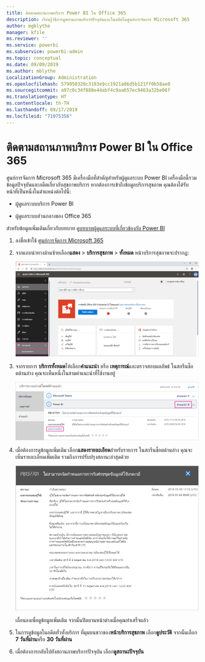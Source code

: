 ```yaml
---
title: ติดตามสถานภาพบริการ Power BI ใน Office 365
description: เรียนรู้วิธีการดูสถานภาพบริการปัจจุบันและในอดีตในศูนย์การจัดการ Microsoft 365
author: mgblythe
manager: kfile
ms.reviewer: ''
ms.service: powerbi
ms.subservice: powerbi-admin
ms.topic: conceptual
ms.date: 09/09/2019
ms.author: mblythe
LocalizationGroup: Administration
ms.openlocfilehash: 579950320c3193e9cc1921a06d5b121ff0b58ae0
ms.sourcegitcommit: a97c0c34f888e44abf4c9aa657ec9463a32be06f
ms.translationtype: HT
ms.contentlocale: th-TH
ms.lasthandoff: 09/17/2019
ms.locfileid: "71075356"
---
```

# <a name="track-power-bi-service-health-in-office-365"></a>ติดตามสถานภาพบริการ Power BI ใน Office 365

ศูนย์การจัดการ Microsoft 365 มีเครื่องมือที่สำคัญสำหรับผู้ดูแลระบบ Power BI เครื่องมือนี้รวมข้อมูลปัจจุบันและอดีตเกี่ยวกับสุขภาพบริการ หากต้องการเข้าถึงข้อมูลบริการสุขภาพ คุณต้องได้รับหน้าที่เป็นหนึ่งในตำแหน่งต่อไปนี้:

* ผู้ดูแลระบบบริการ Power BI

* ผู้ดูแลระบบส่วนกลางของ Office 365

สำหรับข้อมูลเพิ่มเติมเกี่ยวกับบทบาท ดู[บทบาทผู้ดูแลระบบที่เกี่ยวข้องกับ Power BI](service-admin-administering-power-bi-in-your-organization.md#administrator-roles-related-to-power-bi)

1. ลงชื่อเข้าใช้ [ศูนย์การจัดการ Microsoft 365](https://portal.office.com/adminportal)

1. จากแถบนำทางด้านซ้ายเลือก**แสดง** > **บริการสุขภาพ** > **ทั้งหมด** หน้าบริการสุขภาพจะปรากฏ:

    ![สกรีนช็อตของศูนย์การเรียกตัวจัดการ Microsoft 365 ด้วยตัวเลือกสุขภาพและความสมบูรณ์ของบริการออกมา](media/service-admin-health/service-health-tile.png)

1. จากรายการ **บริการทั้งหมด**ให้เลือก**คำแนะนำ** หรือ **เหตุการณ์**และตรวจสอบผลลัพธ์ ในสกรีนช็อตด้านล่าง คุณจะเห็นหนึ่งในสามคำแนะนำที่ใช้งานอยู่

    ![สกรีนช็อตของการเรียกหน้าบริการสุขภาพที่มีสามคำแนะนำสำหรับ Power BI และแสดงรายละเอียดตัวเลือกออกมา](media/service-admin-health/active-advisories.png)

1. เมื่อต้องการดูข้อมูลเพิ่มเติม เลือก**แสดงรายละเอียด**สำหรับรายการ ในสกรีนช็อตด้านล่าง คุณจะเห็นรายละเอียดเพิ่มเติม รวมถึงการปรับปรุงสถานะล่าสุดด้วย

    ![สกรีนช็อตของรายละเอียดคำแนะนำ](media/service-admin-health/advisory-details.png)

    เลื่อนลงเพื่อดูข้อมูลเพิ่มเติม จากนั้นปิดบานหน้าต่างเมื่อคุณทำเสร็จแล้ว

1. ในการดูข้อมูลในอดีตทั่วทั้งบริการ ที่มุมบนขวาของ**หน้าบริการสุขภาพ** เลือก**ดูประวัติ** จากนั้นเลือก **7 วันที่ผ่าน**หรือ **30 วันที่ผ่าน** 

1. เมื่อต้องการกลับไปยังสถานภาพบริการปัจจุบัน เลือก**ดูสถานะปัจจุบัน**